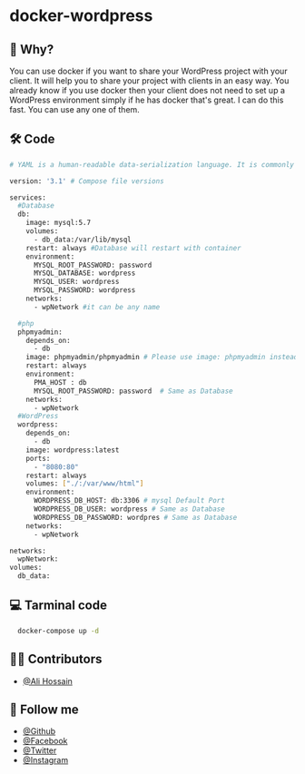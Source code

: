 # docker-wordpress

## 📝 Why?
You can use docker if you want to share your WordPress project with your client. It will help you to share your project with clients in an easy way. You already know if you use docker then your client does not need to set up a WordPress environment simply if he has docker that's great.  I can do this fast. You can use any one of them.

## 🛠 Code
```bash
# YAML is a human-readable data-serialization language. It is commonly used for configuration files and in applications where data is being stored or transmitted. 

version: '3.1' # Compose file versions

services:
  #Database
  db:
    image: mysql:5.7
    volumes:
      - db_data:/var/lib/mysql
    restart: always #Database will restart with container
    environment:
      MYSQL_ROOT_PASSWORD: password
      MYSQL_DATABASE: wordpress
      MYSQL_USER: wordpress
      MYSQL_PASSWORD: wordpress
    networks:
      - wpNetwork #it can be any name

  #php
  phpmyadmin:
    depends_on:
      - db
    image: phpmyadmin/phpmyadmin # Please use image: phpmyadmin instead of image: phpmyadmin/phpmyadmin for better security 
    restart: always
    environment:
      PMA_HOST : db
      MYSQL_ROOT_PASSWORD: password  # Same as Database
    networks:
      - wpNetwork
  #WordPress
  wordpress:
    depends_on:
      - db
    image: wordpress:latest
    ports:
      - "8080:80"
    restart: always
    volumes: ["./:/var/www/html"]
    environment:
      WORDPRESS_DB_HOST: db:3306 # mysql Default Port
      WORDPRESS_DB_USER: wordpress # Same as Database
      WORDPRESS_DB_PASSWORD: wordpres # Same as Database
    networks:
      - wpNetwork

networks:
  wpNetwork:
volumes:
  db_data: 
```

## 💻 Tarminal code
```bash
  docker-compose up -d
```



## 🧑‍💻 Contributors
- [@Ali Hossain](https://github.com/shovoalways/)


## 🥰 Follow me
- [@Github](https://github.com/shovoalways/) 
- [@Facebook](https://facebook.com/shovoalways/) 
- [@Twitter](https://twitter.com/shovoalways/) 
- [@Instagram](https://instagram.com/shovoalways/) 
